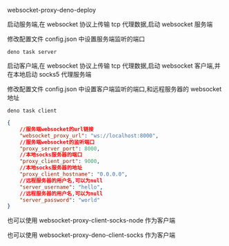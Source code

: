 websocket-proxy-deno-deploy

启动服务端,在 websocket 协议上传输 tcp 代理数据,启动 websocket 服务端

修改配置文件 config.json 中设置服务端监听的端口

```
deno task server
```

启动客户端,在 websocket 协议上传输 tcp 代理数据,启动 websocket
客户端,并在本地启动 socks5 代理服务端

修改配置文件 config.json 中设置客户端监听的端口,和远程服务器的 websocket 地址

```
deno task client
```

```json
{
    //服务端websocket的url链接
    "websocket_proxy_url": "ws://localhost:8000",
    //服务端websocket的监听端口
    "proxy_server_port": 8000,
    //本地socks服务器的端口
    "proxy_client_port": 9000,
    //本地socks服务器的地址
    "proxy_client_hostname": "0.0.0.0",
    //远程服务器的用户名,可以为null
    "server_username": "hello",
    //远程服务器的用户名,可以为null
    "server_password": "world"
}
```

也可以使用 websocket-proxy-client-socks-node 作为客户端

也可以使用 websocket-proxy-deno-client-socks 作为客户端
